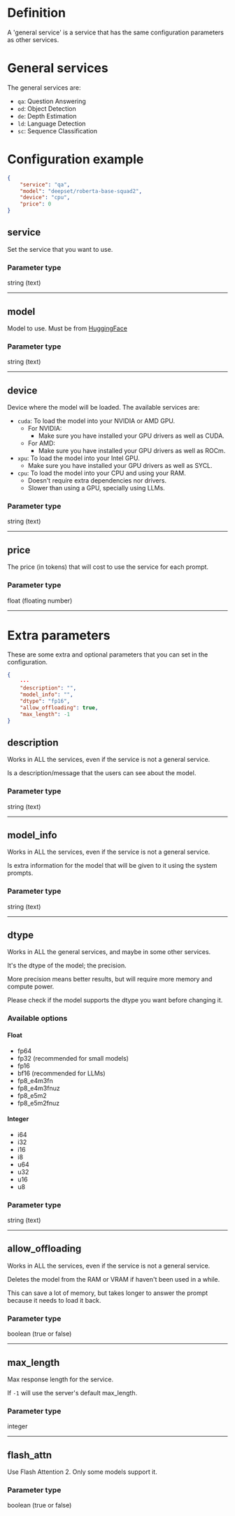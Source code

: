 # Definition
A 'general service' is a service that has the same configuration parameters as other services.

# General services
The general services are:
- `qa`: Question Answering
- `od`: Object Detection
- `de`: Depth Estimation
- `ld`: Language Detection
- `sc`: Sequence Classification

# Configuration example
```json
{
    "service": "qa",
    "model": "deepset/roberta-base-squad2",
    "device": "cpu",
    "price": 0
}
```

## service
Set the service that you want to use.

### Parameter type
string (text)

---

## model
Model to use. Must be from [HuggingFace](https://huggingface.co)

### Parameter type
string (text)

---

## device
Device where the model will be loaded.
The available services are:
- `cuda`: To load the model into your NVIDIA or AMD GPU.
    - For NVIDIA:
        - Make sure you have installed your GPU drivers as well as CUDA.
    - For AMD:
        - Make sure you have installed your GPU drivers as well as ROCm.
- `xpu`: To load the model into your Intel GPU.
    - Make sure you have installed your GPU drivers as well as SYCL.
- `cpu`: To load the model into your CPU and using your RAM.
    - Doesn't require extra dependencies nor drivers.
    - Slower than using a GPU, specially using LLMs.

### Parameter type
string (text)

---

## price
The price (in tokens) that will cost to use the service for each prompt.

### Parameter type
float (floating number)

---

# Extra parameters
These are some extra and optional parameters that you can set in the configuration.
```json
{
    ···
    "description": "",
    "model_info": "",
    "dtype": "fp16",
    "allow_offloading": true,
    "max_length": -1
}
```

## description
Works in ALL the services, even if the service is not a general service.

Is a description/message that the users can see about the model.

### Parameter type
string (text)

---

## model_info
Works in ALL the services, even if the service is not a general service.

Is extra information for the model that will be given to it using the system prompts.

### Parameter type
string (text)

---

## dtype
Works in ALL the general services, and maybe in some other services.

It's the dtype of the model; the precision.

More precision means better results, but will require more memory and compute power.

Please check if the model supports the dtype you want before changing it.

### Available options
#### Float
- fp64
- fp32 (recommended for small models)
- fp16
- bf16 (recommended for LLMs)
- fp8_e4m3fn
- fp8_e4m3fnuz
- fp8_e5m2
- fp8_e5m2fnuz

#### Integer
- i64
- i32
- i16
- i8
- u64
- u32
- u16
- u8

### Parameter type
string (text)

---

## allow_offloading
Works in ALL the services, even if the service is not a general service.

Deletes the model from the RAM or VRAM if haven't been used in a while.

This can save a lot of memory, but takes longer to answer the prompt because it needs to load it back.

### Parameter type
boolean (true or false)

---

## max_length
Max response length for the service.

If `-1` will use the server's default max_length.

### Parameter type
integer

---

## flash_attn
Use Flash Attention 2. Only some models support it.

### Parameter type
boolean (true or false)